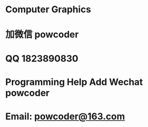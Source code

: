 # Computer Graphics 
# 加微信 powcoder

# QQ 1823890830

# Programming Help Add Wechat powcoder

# Email: powcoder@163.com

